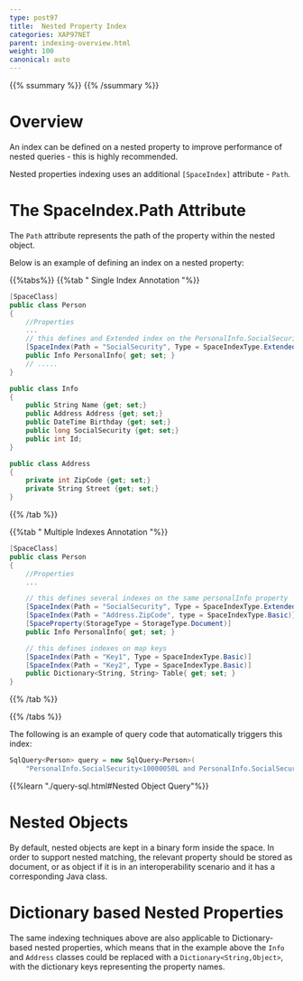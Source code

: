 ```yaml
---
type: post97
title:  Nested Property Index
categories: XAP97NET
parent: indexing-overview.html
weight: 100
canonical: auto
---
```


{{% ssummary %}} {{% /ssummary %}}

# Overview
An index can be defined on a nested property to improve performance of nested queries - this is highly recommended.

Nested properties indexing uses an additional `[SpaceIndex]` attribute - `Path`.

# The SpaceIndex.Path Attribute

The `Path` attribute represents the path of the property within the nested object.

Below is an example of defining an index on a nested property:

{{%tabs%}}
{{%tab "  Single Index Annotation "%}}

```csharp
[SpaceClass]
public class Person
{
    //Properties
    ...
    // this defines and Extended index on the PersonalInfo.SocialSecurity property
    [SpaceIndex(Path = "SocialSecurity", Type = SpaceIndexType.Extended)]
    public Info PersonalInfo{ get; set; }
    // .....
}

public class Info
{
    public String Name {get; set;}
    public Address Address {get; set;}
    public DateTime Birthday {get; set;}
    public long SocialSecurity {get; set;}
    public int Id;
}

public class Address
{
    private int ZipCode {get; set;}
    private String Street {get; set;}
}
```
{{% /tab %}}

{{%tab "  Multiple Indexes Annotation "%}}

```csharp
[SpaceClass]
public class Person
{
    //Properties
    ...

    // this defines several indexes on the same personalInfo property
    [SpaceIndex(Path = "SocialSecurity", Type = SpaceIndexType.Extended)]
    [SpaceIndex(Path = "Address.ZipCode", type = SpaceIndexType.Basic)})
    [SpaceProperty(StorageType = StorageType.Document)]
    public Info PersonalInfo{ get; set; }

    // this defines indexes on map keys
    [SpaceIndex(Path = "Key1", Type = SpaceIndexType.Basic)]
    [SpaceIndex(Path = "Key2", Type = SpaceIndexType.Basic)]
    public Dictionary<String, String> Table{ get; set; }
}

```

{{% /tab %}}

{{% /tabs %}}

The following is an example of query code that automatically triggers this index:


```csharp
SqlQuery<Person> query = new SqlQuery<Person>(
    "PersonalInfo.SocialSecurity<10000050L and PersonalInfo.SocialSecurity>=10000010");
```

{{%learn "./query-sql.html#Nested Object Query"%}}


# Nested Objects

By default, nested objects are kept in a binary form inside the space. In order to support nested matching, the relevant property should be stored as document, or as object if it is in an interoperability scenario and it has a corresponding Java class.

# Dictionary based Nested Properties

The same indexing techniques above are also applicable to Dictionary-based nested properties, which means that in the example above the `Info` and `Address` classes could be replaced with a `Dictionary<String,Object>`, with the dictionary keys representing the property names.
